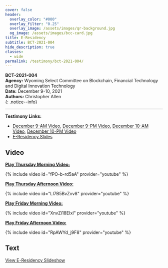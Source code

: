 ```yaml
---
cover: false
header:
  overlay_color: "#000"
  overlay_filter: "0.25"
  overlay_image: /assets/images/qr-background.jpg
  og_image: /assets/images/bcc-card.jpg
title: E-Residency
subtitle: BCT-2021-004
hide_description: true
classes:
  - wide
permalink: /testimony/bct-2021-004/
---
```


**BCT-2021-004**<br>
**Agency:** Wyoming Select Committee on Blockchain, Financial Technology and Digital Innovation Technology<br>
**Date:** December 9-10, 2021<br>
**Authors:** Christopher Allen<br>
{: .notice--info}

---

**Testimony Links:**
* [December 9-AM Video](https://www.youtube.com/watch?v=fPO-b-rd5aA), [December 9-PM Video](https://www.youtube.com/watch?v=LI7B5BvZvv8), [December 10-AM Video](https://www.youtube.com/watch?v=XnvZi18EIxI), [December 10-PM Video](https://www.youtube.com/watch?v=RpAWYd_j9F8)
* [E-Residency Slides](https://wyoleg.gov/InterimCommittee/2021/S19-2021120920-02WYEResidencySlide.pdf)

## Video

[**Play Thursday Morning Video:**](https://www.youtube.com/watch?v=fPO-b-rd5aA)

{% include video id="fPO-b-rd5aA" provider="youtube" %}

[**Play Thursday Afternoon Video:**](https://www.youtube.com/watch?v=LI7B5BvZvv8)

{% include video id="LI7B5BvZvv8" provider="youtube" %}

[**Play Friday Morning Video:**](https://www.youtube.com/watch?v=XnvZi18EIxI)

{% include video id="XnvZi18EIxI" provider="youtube" %}

[**Play Friday Afternoon Video:**](https://www.youtube.com/watch?v=RpAWYd_j9F8)

{% include video id="RpAWYd_j9F8" provider="youtube" %}

## Text

<a href="https://wyoleg.gov/InterimCommittee/2021/S19-2021120920-02WYEResidencySlide.pdf">View E-Residency Slideshow</a>
